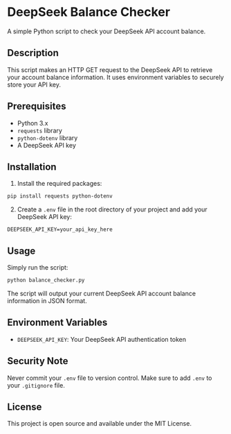 # DeepSeek Balance Checker

A simple Python script to check your DeepSeek API account balance.

## Description

This script makes an HTTP GET request to the DeepSeek API to retrieve your account balance information. It uses environment variables to securely store your API key.

## Prerequisites

- Python 3.x
- `requests` library
- `python-dotenv` library
- A DeepSeek API key

## Installation

1. Install the required packages:
```bash
pip install requests python-dotenv
```

2. Create a `.env` file in the root directory of your project and add your DeepSeek API key:
```
DEEPSEEK_API_KEY=your_api_key_here
```

## Usage

Simply run the script:
```bash
python balance_checker.py
```

The script will output your current DeepSeek API account balance information in JSON format.

## Environment Variables

- `DEEPSEEK_API_KEY`: Your DeepSeek API authentication token

## Security Note

Never commit your `.env` file to version control. Make sure to add `.env` to your `.gitignore` file.

## License

This project is open source and available under the MIT License.
